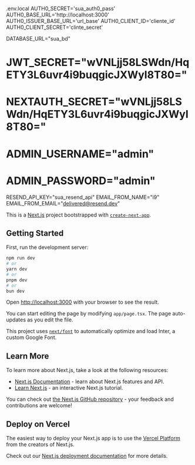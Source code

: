 .env.local
AUTH0_SECRET='sua_auth0_pass'
AUTH0_BASE_URL='http://localhost:3000'
AUTH0_ISSUER_BASE_URL='url_base'
AUTH0_CLIENT_ID='cliente_id'
AUTH0_CLIENT_SECRET='clinte_secret'


DATABASE_URL="sua_bd"

# JWT_SECRET="wVNLjj58LSWdn/HqETY3L6uvr4i9buqgicJXWyI8T80="
# NEXTAUTH_SECRET="wVNLjj58LSWdn/HqETY3L6uvr4i9buqgicJXWyI8T80="


# ADMIN_USERNAME="admin"
# ADMIN_PASSWORD="admin"

RESEND_API_KEY="sua_resend_api"
EMAIL_FROM_NAME="i9"
EMAIL_FROM_EMAIL="delivered@resend.dev"



This is a [Next.js](https://nextjs.org/) project bootstrapped with [`create-next-app`](https://github.com/vercel/next.js/tree/canary/packages/create-next-app).

## Getting Started

First, run the development server:

```bash
npm run dev
# or
yarn dev
# or
pnpm dev
# or
bun dev
```

Open [http://localhost:3000](http://localhost:3000) with your browser to see the result.

You can start editing the page by modifying `app/page.tsx`. The page auto-updates as you edit the file.

This project uses [`next/font`](https://nextjs.org/docs/basic-features/font-optimization) to automatically optimize and load Inter, a custom Google Font.

## Learn More

To learn more about Next.js, take a look at the following resources:

- [Next.js Documentation](https://nextjs.org/docs) - learn about Next.js features and API.
- [Learn Next.js](https://nextjs.org/learn) - an interactive Next.js tutorial.

You can check out [the Next.js GitHub repository](https://github.com/vercel/next.js/) - your feedback and contributions are welcome!

## Deploy on Vercel

The easiest way to deploy your Next.js app is to use the [Vercel Platform](https://vercel.com/new?utm_medium=default-template&filter=next.js&utm_source=create-next-app&utm_campaign=create-next-app-readme) from the creators of Next.js.

Check out our [Next.js deployment documentation](https://nextjs.org/docs/deployment) for more details.
